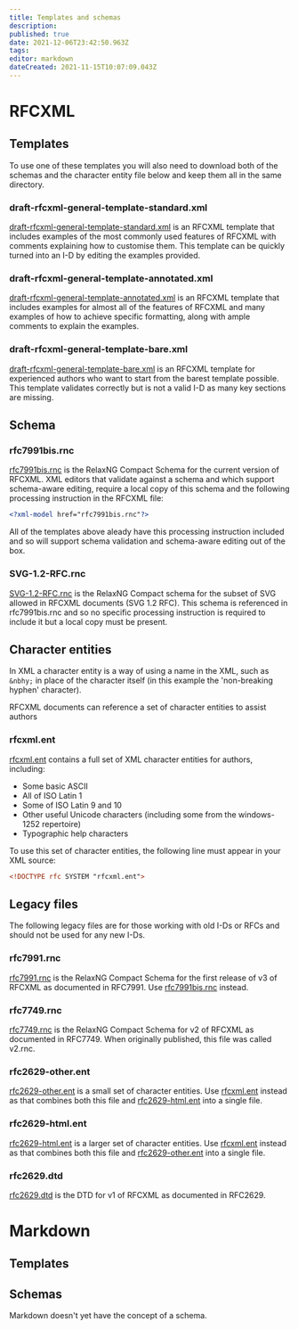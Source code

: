 ```yaml
---
title: Templates and schemas
description: 
published: true
date: 2021-12-06T23:42:50.963Z
tags: 
editor: markdown
dateCreated: 2021-11-15T10:07:09.043Z
---
```


# RFCXML
## Templates
To use one of these templates you will also need to download both of the schemas and the character entity file below and keep them all in the same directory.

### draft-rfcxml-general-template-standard.xml
[draft-rfcxml-general-template-standard.xml](https://github.com/ietf-authors/rfcxml-templates-and-schemas/blob/main/draft-rfcxml-general-template-standard.xml) is an RFCXML template that includes examples of the most commonly used features of RFCXML with comments explaining how to customise them.  This template can be quickly turned into an I-D by editing the examples provided. 

### draft-rfcxml-general-template-annotated.xml
[draft-rfcxml-general-template-annotated.xml]() is an RFCXML template that includes examples for almost all of the features of RFCXML and many examples of how to achieve specific formatting, along with ample comments to explain the examples.

### draft-rfcxml-general-template-bare.xml
[draft-rfcxml-general-template-bare.xml](https://github.com/ietf-authors/rfcxml-templates-and-schemas/blob/main/draft-rfcxml-general-template-bare.xml) is an RFCXML template for experienced authors who want to start from the barest template possible. This template validates correctly but is not a valid I-D as many key sections are missing.

## Schema

### rfc7991bis.rnc
[rfc7991bis.rnc](https://github.com/ietf-authors/rfcxml-templates-and-schemas/blob/main/rfc7991bis.rnc) is the RelaxNG Compact Schema for the current version of RFCXML.  XML editors that validate against a schema and which support schema-aware editing, require a local copy of this schema and the following processing instruction in the RFCXML file:
```xml
<?xml-model href="rfc7991bis.rnc"?>
```
All of the templates above aleady have this processing instruction included and so will support schema validation and schema-aware editing out of the box.

### SVG-1.2-RFC.rnc
[SVG-1.2-RFC.rnc](https://github.com/ietf-authors/rfcxml-templates-and-schemas/blob/main/SVG-1.2-RFC.rnc) is the RelaxNG Compact schema for the subset of SVG allowed in RFCXML documents (SVG 1.2 RFC).  This schema is referenced in rfc7991bis.rnc and so no specific processing instruction is required to include it but a local copy must be present. 

## Character entities
In XML a character entity is a way of using a name in the XML, such as `&nbhy;` in place of the character itself (in this example the 'non-breaking hyphen' character).

RFCXML documents can reference a set of character entities to assist authors
### rfcxml.ent
[rfcxml.ent](https://github.com/ietf-authors/rfcxml-templates-and-schemas/blob/main/rfcxml.ent) contains a full set of XML character entities for authors, including:
* Some basic ASCII
* All of ISO Latin 1
* Some of ISO Latin 9 and 10
* Other useful Unicode characters (including some from the windows-1252 repertoire)
* Typographic help characters

To use this set of character entities, the following line must appear in your XML source:

```xml
<!DOCTYPE rfc SYSTEM "rfcxml.ent">
```

## Legacy files
The following legacy files are for those working with old I-Ds or RFCs and should not be used for any new I-Ds.

### rfc7991.rnc
[rfc7991.rnc](https://github.com/ietf-authors/legacy-templates-and-schemas/blob/main/rfc7991.rnc) is the RelaxNG Compact Schema for the first release of v3 of RFCXML as documented in RFC7991.  Use [rfc7991bis.rnc](#rfc7991bisrnc) instead.
### rfc7749.rnc
[rfc7749.rnc](https://github.com/ietf-authors/legacy-templates-and-schemas/blob/main/rfc7749.rnc) is the RelaxNG Compact Schema for v2 of RFCXML as documented in RFC7749.  When originally published, this file was called v2.rnc.
### rfc2629-other.ent
[rfc2629-other.ent](https://github.com/ietf-authors/legacy-templates-and-schemas/blob/main/rfc2629-other.ent) is a small set of character entities. Use [rfcxml.ent](#rfcxmlent) instead as that combines both this file and [rfc2629-html.ent](#rfc2629-htmlent) into a single file.
### rfc2629-html.ent
[rfc2629-html.ent](https://github.com/ietf-authors/legacy-templates-and-schemas/blob/main/rfc2629-html.ent) is a larger set of character entities. Use [rfcxml.ent](#rfcxmlent) instead as that combines both this file and [rfc2629-other.ent](#rfc2629-otherent) into a single file.
### rfc2629.dtd
[rfc2629.dtd](https://github.com/ietf-authors/legacy-templates-and-schemas/blob/main/rfc2629.dtd) is the DTD for v1 of RFCXML as documented in RFC2629.


# Markdown
## Templates

## Schemas
Markdown doesn't yet have the concept of a schema.
